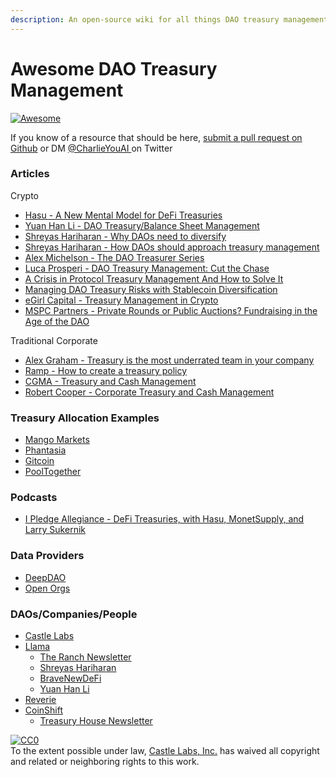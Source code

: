 ```yaml
---
description: An open-source wiki for all things DAO treasury management
---
```


# Awesome DAO Treasury Management

[![Awesome](https://awesome.re/badge-flat2.svg)](https://awesome.re)

If you know of a resource that should be here, [submit a pull request on Github](https://github.com/castle-finance/awesome-dao-treasury-mgmt) or DM [@CharlieYouAI ](https://twitter.com/CharlieYouAI)on Twitter

### Articles

Crypto

* [Hasu - A New Mental Model for DeFi Treasuries](https://uncommoncore.co/a-new-mental-model-for-defi-treasuries/)
* [Yuan Han Li - DAO Treasury/Balance Sheet Management](https://medium.com/blockchain-capital-blog/dao-treasury-balance-sheet-management-ce5e96da34ac)
* [Shreyas Hariharan - Why DAOs need to diversify](https://newsletter.banklesshq.com/p/why-daos-need-to-diversify?s=r)
* [Shreyas Hariharan - How DAOs should approach treasury management](https://newsletter.banklesshq.com/p/how-daos-should-approach-treasury?s=r)
* [Alex Michelson - The DAO Treasurer Series](https://medium.com/hedgey/the-dao-treasurer-series-part-1-fundamentals-f6fcefefaad0)
* [Luca Prosperi - DAO Treasury Management: Cut the Chase](https://dirtroads.substack.com/p/-32-dao-treasury-management-cut-the?s=r)
* [A Crisis in Protocol Treasury Management And How to Solve It](https://messari.io/article/a-crisis-in-protocol-treasury-management-and-how-to-solve-it)
* [Managing DAO Treasury Risks with Stablecoin Diversification](https://medium.com/castle-finance/managing-dao-treasury-risks-with-stablecoin-diversification-745ccdfa1392)
* [eGirl Capital - Treasury Management in Crypto](https://www.egirlcapital.com/writings/121357906)
* [MSPC Partners - Private Rounds or Public Auctions? Fundraising in the Age of the DAO](https://llama.mirror.xyz/0t6O19LAbdq\_7p675Qinb4inhhrhreAQbLjbj4i9IIs)

Traditional Corporate&#x20;

* [Alex Graham - Treasury is the most underrated team in your company](https://www.toptal.com/finance/treasury-manager/treasury-management-best-practices)
* [Ramp - How to create a treasury policy](https://ramp.com/blog/how-to-create-a-treasury-policy)
* [CGMA - Treasury and Cash Management](https://www.cgma.org/content/dam/cgma/resources/tools/downloadabledocuments/cgma-treasury-cash-management-essentials.pdf)
* [Robert Cooper - Corporate Treasury and Cash Management](https://www.ibfbzu.edu.pk/wp-content/uploads/2020/08/Treasury-Funds-and-Insurance-Management-E.pdf)

### Treasury Allocation Examples

* [Mango Markets](https://www.notion.so/briansmith/Mango-Markets-DAO-Treasury-Allocation-Strategy-c813579a338740b3bac9534fa30f91bc)
* [Phantasia](https://realms.today/dao/FANT/proposal/BtiZrUiVvinKP8VJqoY7JjsMtD8yxf9YvgFHG3pfyJCA)
* [Gitcoin](https://gov.gitcoin.co/t/gitcoin-treasury-diversification/9698)
* [PoolTogether](https://gov.pooltogether.com/t/treasury-assets-management-1/1989)



### Podcasts

* [I Pledge Allegiance - DeFi Treasuries, with Hasu, MonetSupply, and Larry Sukernik](https://podcasts.apple.com/us/podcast/defi-treasuries-with-hasu-monetsupply-and-larry-sukernik/id1587401478?i=1000542116428)

### Data Providers

* [DeepDAO](https://deepdao.io/organizations)
* [Open Orgs](https://openorgs.info)

### DAOs/Companies/People

* [Castle Labs](https://www.castle.finance)
* [Llama](https://llama.xyz)
  * [The Ranch Newsletter](https://llama.substack.com)
  * [Shreyas Hariharan](https://twitter.com/HelloShreyas)
  * [BraveNewDeFi](https://twitter.com/BraveDeFi)
  * [Yuan Han Li](https://twitter.com/yuan\_han\_li)
* [Reverie](https://www.reverie.ooo)
* [CoinShift](http://coinshift.xyz)
  * [Treasury House Newsletter](https://newsletter.coinshift.xyz)

[![CC0](https://i.creativecommons.org/p/zero/1.0/88x31.png)](https://creativecommons.org/publicdomain/zero/1.0/)\
To the extent possible under law, [Castle Labs, Inc.](https://creativecommons.org/choose/zero/castle.finance) has waived all copyright and related or neighboring rights to this work.

